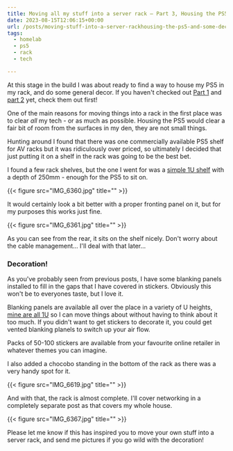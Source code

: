 ```yaml
---
title: Moving all my stuff into a server rack – Part 3, Housing the PS5 and some decor
date: 2023-08-15T12:06:15+00:00
url: /posts/moving-stuff-into-a-server-rackhousing-the-ps5-and-some-decor/
tags:
  - homelab
  - ps5
  - rack
  - tech

---
```

 

At this stage in the build I was about ready to find a way to house my PS5 in my rack, and do some general decor. If you haven't checked out [Part 1][1] and [part 2][2] yet, check them out first!

One of the main reasons for moving things into a rack in the first place was to clear _all_ my tech - or as much as possible. Housing the PS5 would clear a fair bit of room from the surfaces in my den, they are not small things.

Hunting around I found that there was one commercially available PS5 shelf for AV racks but it was ridiculously over priced, so ultimately I decided that just putting it on a shelf in the rack was going to be the best bet.

I found a few rack shelves, but the one I went for was a [simple 1U shelf](https://amzn.to/3U2wc8O) with a depth of 250mm - enough for the PS5 to sit on.

{{< figure src="IMG_6360.jpg" title="" >}}

It would certainly look a bit better with a proper fronting panel on it, but for my purposes this works just fine.

{{< figure src="IMG_6361.jpg" title="" >}}

As you can see from the rear, it sits on the shelf nicely. Don't worry about the cable management&#8230; I'll deal with that later&#8230;

### Decoration!

As you've probably seen from previous posts, I have some blanking panels installed to fill in the gaps that I have covered in stickers. Obviously this won't be to everyones taste, but I love it.

Blanking panels are available all over the place in a variety of U heights, [mine are all 1U](https://amzn.to/3SkVzBq) so I can move things about without having to think about it too much. If you didn't want to get stickers to decorate it, you could get vented blanking planels to switch up your air flow.

Packs of 50-100 stickers are available from your favourite online retailer in whatever themes you can imagine.

I also added a chocobo standing in the bottom of the rack as there was a very handy spot for it.

{{< figure src="IMG_6619.jpg" title="" >}}

And with that, the rack is almost complete. I'll cover networking in a completely separate post as that covers my whole house.

{{< figure src="IMG_6367.jpg" title="" >}}

Please let me know if this has inspired you to move your own stuff into a server rack, and send me pictures if you go wild with the decoration!

 [1]: /posts/moving-all-my-stuff-into-a-server-rack-part-1-the-rack/
 [2]: /posts/moving-my-stuff-into-a-server-rack-part-2-server-chassis-shopping/